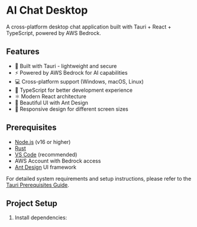 # AI Chat Desktop

A cross-platform desktop chat application built with Tauri + React + TypeScript, powered by AWS Bedrock.

## Features

- 🚀 Built with Tauri - lightweight and secure
- ⚡️ Powered by AWS Bedrock for AI capabilities
- 💻 Cross-platform support (Windows, macOS, Linux)
- 🎯 TypeScript for better development experience
- ⚛️ Modern React architecture
- 🎨 Beautiful UI with Ant Design
- 📱 Responsive design for different screen sizes

## Prerequisites

- [Node.js](https://nodejs.org/) (v16 or higher)
- [Rust](https://www.rust-lang.org/tools/install)
- [VS Code](https://code.visualstudio.com/) (recommended)
- AWS Account with Bedrock access
- [Ant Design](https://ant.design/) UI framework

For detailed system requirements and setup instructions, please refer to the [Tauri Prerequisites Guide](https://v1.tauri.app/v1/guides/getting-started/prerequisites).

## Project Setup

1. Install dependencies:
